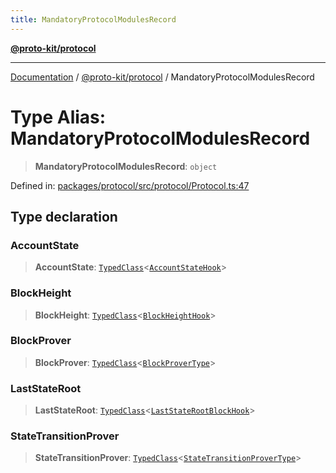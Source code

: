 ```yaml
---
title: MandatoryProtocolModulesRecord
---
```


[**@proto-kit/protocol**](../README.md)

***

[Documentation](../../../README.md) / [@proto-kit/protocol](../README.md) / MandatoryProtocolModulesRecord

# Type Alias: MandatoryProtocolModulesRecord

> **MandatoryProtocolModulesRecord**: `object`

Defined in: [packages/protocol/src/protocol/Protocol.ts:47](https://github.com/proto-kit/framework/blob/b953c754e500c62f01fbbd6d09adfb2f5577269d/packages/protocol/src/protocol/Protocol.ts#L47)

## Type declaration

### AccountState

> **AccountState**: [`TypedClass`](../../common/type-aliases/TypedClass.md)\<[`AccountStateHook`](../classes/AccountStateHook.md)\>

### BlockHeight

> **BlockHeight**: [`TypedClass`](../../common/type-aliases/TypedClass.md)\<[`BlockHeightHook`](../classes/BlockHeightHook.md)\>

### BlockProver

> **BlockProver**: [`TypedClass`](../../common/type-aliases/TypedClass.md)\<[`BlockProverType`](../interfaces/BlockProverType.md)\>

### LastStateRoot

> **LastStateRoot**: [`TypedClass`](../../common/type-aliases/TypedClass.md)\<[`LastStateRootBlockHook`](../classes/LastStateRootBlockHook.md)\>

### StateTransitionProver

> **StateTransitionProver**: [`TypedClass`](../../common/type-aliases/TypedClass.md)\<[`StateTransitionProverType`](../interfaces/StateTransitionProverType.md)\>

